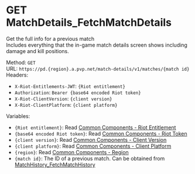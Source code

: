 <!-- This file is automatically generated! Do not edit it directly! See https://github.com/techchrism/valorant-api-docs/blob/trunk/contributing.md for more information. -->

# GET MatchDetails_FetchMatchDetails

Get the full info for a previous match  
Includes everything that the in-game match details screen shows including damage and kill positions.  


Method: `GET`  
URL: `https://pd.{region}.a.pvp.net/match-details/v1/matches/{match id}`  
Headers:
 - `X-Riot-Entitlements-JWT`: `{Riot entitlement}`
 - `Authorization`: `Bearer {base64 encoded Riot token}`
 - `X-Riot-ClientVersion`: `{client version}`
 - `X-Riot-ClientPlatform`: `{client platform}`

Variables:
 - `{Riot entitlement}`: Read [Common Components - Riot Entitlement](../common-components.md#riot-entitlement)
 - `{base64 encoded Riot token}`: Read [Common Components - Riot Token](../common-components.md#riot-token)
 - `{client version}`: Read [Common Components - Client Version](../common-components.md#client-version)
 - `{client platform}`: Read [Common Components - Client Platform](../common-components.md#client-platform)
 - `{region}`: Read [Common Components - Region](../common-components.md#region)
 - `{match id}`: The ID of a previous match. Can be obtained from [MatchHistory_FetchMatchHistory](GET%20MatchHistory_FetchMatchHistory.md)

